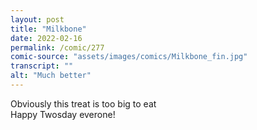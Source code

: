 ```yaml
---
layout: post
title: "Milkbone"
date: 2022-02-16
permalink: /comic/277
comic-source: "assets/images/comics/Milkbone_fin.jpg"
transcript: ""
alt: "Much better"
---
```

Obviously this treat is too big to eat
<BR> Happy Twosday everone!
